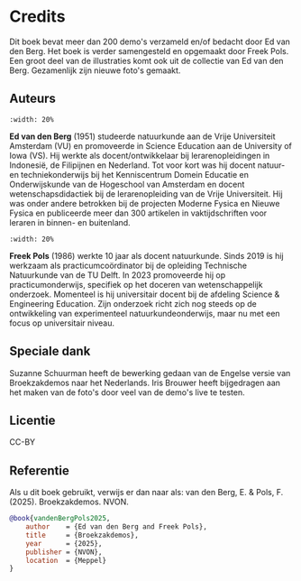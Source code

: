# Credits

Dit boek bevat meer dan 200 demo's verzameld en/of bedacht door Ed van den Berg. Het boek is verder samengesteld en opgemaakt door Freek Pols. Een groot deel van de illustraties komt ook uit de collectie van Ed van den Berg. Gezamenlijk zijn nieuwe foto's gemaakt.

## Auteurs
```{figure} auth_Ed.jpg
:width: 20%
```

**Ed van den Berg** (1951) studeerde natuurkunde aan de Vrije Universiteit Amsterdam (VU) en promoveerde in Science Education aan de University of Iowa (VS). Hij werkte als docent/ontwikkelaar bij lerarenopleidingen in Indonesië, de Filipijnen en Nederland. Tot voor kort was hij docent natuur- en techniekonderwijs bij het Kenniscentrum Domein Educatie en Onderwijskunde van de Hogeschool van Amsterdam en docent wetenschapsdidactiek bij de lerarenopleiding van de Vrije Universiteit. Hij was onder andere betrokken bij de projecten Moderne Fysica en Nieuwe Fysica en publiceerde meer dan 300 artikelen in vaktijdschriften voor leraren in binnen- en buitenland.


```{figure} auth_Freek.jpg
:width: 20%
```
**Freek Pols** (1986) werkte 10 jaar als docent natuurkunde. Sinds 2019 is hij werkzaam als practicumcoördinator bij de opleiding Technische Natuurkunde van de TU Delft. In 2023 promoveerde hij op practicumonderwijs, specifiek op het doceren van wetenschappelijk onderzoek. Momenteel is hij universitair docent bij de afdeling Science & Engineering Education. Zijn onderzoek richt zich nog steeds op de ontwikkeling van experimenteel natuurkundeonderwijs, maar nu met een focus op universitair niveau.


## Speciale dank
Suzanne Schuurman heeft de bewerking gedaan van de Engelse versie van Broekzakdemos naar het Nederlands. 
Iris Brouwer heeft bijgedragen aan het maken van de foto's door veel van de demo's live te testen.

## Licentie
CC-BY

## Referentie
Als u dit boek gebruikt, verwijs er dan naar als: 
van den Berg, E. & Pols, F. (2025). Broekzakdemos. NVON. 

```bibtex
@book{vandenBergPols2025,
    author    = {Ed van den Berg and Freek Pols},
    title     = {Broekzakdemos},
    year      = {2025},
    publisher = {NVON},
    location  = {Meppel}
}
```

